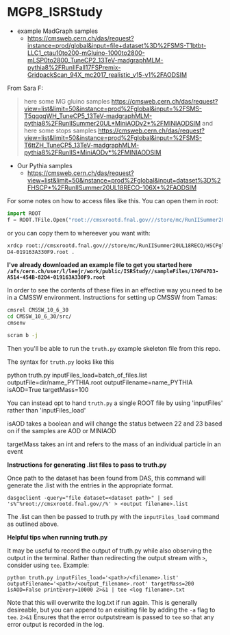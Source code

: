 # MGP8_ISRStudy



* example MadGraph samples
	* https://cmsweb.cern.ch/das/request?instance=prod/global&input=file+dataset%3D%2FSMS-T1btbt-LLC1_ctau10to200-mGluino-1000to2800-mLSP0to2800_TuneCP2_13TeV-madgraphMLM-pythia8%2FRunIIFall17FSPremix-GridpackScan_94X_mc2017_realistic_v15-v1%2FAODSIM

From Sara F:

> here some MG gluino samples
> https://cmsweb.cern.ch/das/request?view=list&limit=50&instance=prod%2Fglobal&input=%2FSMS-T5qqqqWH_TuneCP5_13TeV-madgraphMLM-pythia8%2FRunIISummer20UL*MiniAODv2*%2FMINIAODSIM
> and here some stops samples
> https://cmsweb.cern.ch/das/request?view=list&limit=50&instance=prod%2Fglobal&input=%2FSMS-T6ttZH_TuneCP5_13TeV-madgraphMLM-pythia8%2FRunIIS*MiniAODv*%2FMINIAODSIM


* Our Pythia samples
	* https://cmsweb.cern.ch/das/request?view=list&limit=50&instance=prod%2Fglobal&input=dataset%3D%2FHSCP*%2FRunIISummer20UL18RECO-106X*%2FAODSIM

For some notes on how to access files like this. You can open them in root:

```python
import ROOT
f = ROOT.TFile.Open("root://cmsxrootd.fnal.gov///store/mc/RunIISummer20UL18RECO/HSCPgluino_M-1000_TuneCP5_13TeV-pythia8/AODSIM/106X_upgrade2018_realistic_v11_L1v1-v2/80000/176F47D3-A514-454B-82D4-019163A330F9.root")
```

or you can copy them to whereever you want with:

```bash
xrdcp root://cmsxrootd.fnal.gov///store/mc/RunIISummer20UL18RECO/HSCPgluino_M-1000_TuneCP5_13TeV-pythia8/AODSIM/106X_upgrade2018_realistic_v11_L1v1-v2/80000/176F47D3-A514-454B-82\
D4-019163A330F9.root .
```

**I've already downloaded an example file to get you started here `/afs/cern.ch/user/l/leejr/work/public/ISRStudy//sampleFiles/176F47D3-A514-454B-82D4-019163A330F9.root`**

In order to see the contents of these files in an effective way you need to be in a CMSSW environment. Instructions for setting up CMSSW from Tamas:

```bash
cmsrel CMSSW_10_6_30
cd CMSSW_10_6_30/src/
cmsenv

scram b -j
```

Then you'll be able to run the `truth.py` example skeleton file from this repo.

The syntax for `truth.py` looks like this

python truth.py inputFiles_load=batch_of_files.list outputFile=dir/name_PYTHIA.root outputFilename=name_PYTHIA isAOD=True targetMass=100

You can instead opt to hand `truth.py` a single ROOT file by using 'inputFiles' rather than 'inputFiles_load'

isAOD takes a boolean and will change the status between 22 and 23 based on if the samples are AOD or MINIAOD

targetMass takes an int and refers to the mass of an individual particle in an event

**Instructions for generating .list files to pass to truth.py**

Once path to the dataset has been found from DAS, this command will generate the .list with the entries in the appropriate format.

```dasgoclient -query="file dataset=<dataset path>" | sed  's%^%root://cmsxrootd.fnal.gov//%' > <output filename>.list```

The .list can then be passed to truth.py with the ```inputFiles_load``` command as outlined above.

**Helpful tips when running truth.py**

It may be useful to record the output of truth.py while also observing the output in the terminal. Rather than redirecting the output stream with ```>```, consider using ```tee```. Example:

```python truth.py inputFiles_load='<path>/<filename>.list' outputFilename='<path>/<output_filename>.root' targetMass=200 isAOD=False printEvery=10000 2>&1 | tee <log filename>.txt```

Note that this will overwrite the log.txt if run again. This is generally desireable, but you can append to an exisiting file by adding the ```-a``` flag to ```tee```. ```2>&1``` Ensures that the error outputstream is passed to ```tee``` so that any error output is recorded in the log. 
